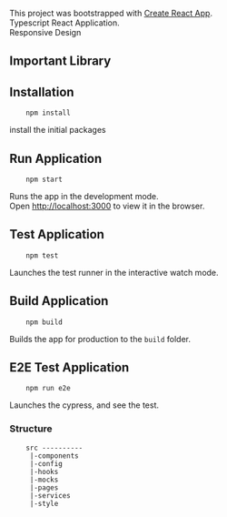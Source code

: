 This project was bootstrapped with [Create React App](https://github.com/facebook/create-react-app). <br />
Typescript React Application. <br/>
Responsive Design

## Important Library

## Installation

```$xslt
    npm install
```
install the initial packages 

## Run Application

```$xslt
    npm start
```

Runs the app in the development mode.<br />
Open [http://localhost:3000](http://localhost:3000) to view it in the browser.

## Test Application

```$xslt
    npm test
```

Launches the test runner in the interactive watch mode.<br />

## Build Application

```$xslt
    npm build
```

Builds the app for production to the `build` folder.<br />


## E2E Test Application

```$xslt
    npm run e2e
```

Launches the cypress, and see the test.


### Structure
```$xslt
    src ----------
     |-components
     |-config
     |-hooks
     |-mocks
     |-pages
     |-services
     |-style
```
